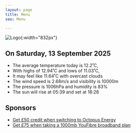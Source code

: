 ```yaml
---
layout: page
title: Menu
seo: Menu

---
```


![Logo](/images/logo.jpg){:width="832px"}

<!-- weather_marker starts -->
## On Saturday, 13 September 2025

- The average temperature today is 12.2˚C,
- With highs of 12.94˚C and lows of 11.03˚C,
- It may feel like 11.64˚C with overcast clouds
- The wind speed is 2.68m/s and visibility is 10000m
- The pressure is 1006hPa and humidity is 83%
- The sun will rise at 05:39 and set at 18:28

<!-- weather_marker ends -->

## Sponsors

- [Get £50 credit when switching to Octopus Energy](https://bit.ly/3oD1nnS)
- [Get £75 when taking a 1000mb YouFibre broadband plan](https://aklam.io/91zWhU?)
